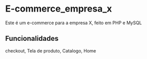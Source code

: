 # E-commerce_empresa_x

Este é um e-commerce para a empresa X, feito em PHP e MySQL

## Funcionalidades

checkout, Tela de produto, Catalogo, Home
